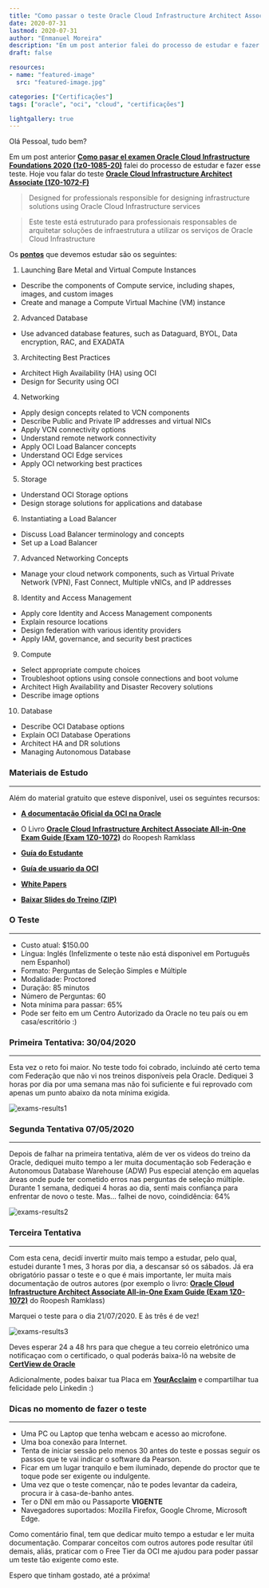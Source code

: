 ```yaml
---
title: "Como passar o teste Oracle Cloud Infrastructure Architect Associate (1Z0-1072-F)"
date: 2020-07-31
lastmod: 2020-07-31
author: "Enmanuel Moreira"
description: "Em um post anterior falei do processo de estudar e fazer esse teste. Hoje vou falar do teste Oracle Cloud Infrastructure Architect Associate (1Z0-1072-F)"
draft: false

resources:
- name: "featured-image"
  src: "featured-image.jpg"

categories: ["Certificações"]
tags: ["oracle", "oci", "cloud", "certificações"]

lightgallery: true
---
```


<!--more-->

Olá Pessoal, tudo bem?

Em um post anterior **[Como pasar el examen Oracle Cloud Infrastructure Foundations 2020 (1z0-1085-20)](https://itsimplenow.com/2020/07/23/como-pasar-el-examen-oracle-cloud-infrastructure-foundations-2020-1z0-1085-20/)** falei do processo de estudar e fazer esse teste. Hoje vou falar do teste **[Oracle Cloud Infrastructure Architect Associate (1Z0-1072-F)](https://www.oracle.com/cloud/iaas/training/architect-associate.html)**

> Designed for professionals responsible for designing infrastructure solutions using Oracle Cloud Infrastructure services

> Este teste está estruturado para professionais responsables de arquitetar soluções de infraestrutura a utilizar os serviços de Oracle Cloud Infrastructure

Os **[pontos](https://www.oracle.com/a/ocom/docs/1Z0-1072-oci-architect-associate-2019-study-guide.pdf)** que devemos estudar são os seguintes:

1. Launching Bare Metal and Virtual Compute Instances  

- Describe the components of Compute service, including shapes, images, and custom images  
- Create and manage a Compute Virtual Machine (VM) instance  

2. Advanced Database  

- Use advanced database features, such as Dataguard, BYOL, Data encryption, RAC, and EXADATA

3. Architecting Best Practices  

- Architect High Availability (HA) using OCI  
- Design for Security using OCI  

4. Networking  

- Apply design concepts related to VCN components  
- Describe Public and Private IP addresses and virtual NICs  
- Apply VCN connectivity options  
- Understand remote network connectivity  
- Apply OCI Load Balancer concepts  
- Understand OCI Edge services  
- Apply OCI networking best practices  

5. Storage  

- Understand OCI Storage options  
- Design storage solutions for applications and database  

6. Instantiating a Load Balancer  

- Discuss Load Balancer terminology and concepts  
- Set up a Load Balancer  

7. Advanced Networking Concepts  

- Manage your cloud network components, such as Virtual Private Network (VPN), Fast Connect, Multiple vNICs, and IP addresses  

8. Identity and Access Management  

- Apply core Identity and Access Management components  
- Explain resource locations   
- Design federation with various identity providers  
- Apply IAM, governance, and security best practices  

9. Compute  

- Select appropriate compute choices  
- Troubleshoot options using console connections and boot volume  
- Architect High Availability and Disaster Recovery solutions  
- Describe image options  

10. Database  

- Describe OCI Database options  
- Explain OCI Database Operations  
- Architect HA and DR solutions  
- Managing Autonomous Database  

### Materiais de Estudo

***

Além do material gratuito que esteve disponível, usei os seguintes recursos:  

- **[A documentação Oficial da OCI na Oracle](https://docs.cloud.oracle.com/es-ww/iaas/Content/home.htm)**  

- O Livro **[Oracle Cloud Infrastructure Architect Associate All-in-One Exam Guide (Exam 1Z0-1072)](https://www.amazon.com/Oracle-Infrastructure-Architect-Associate-1Z0-1072-ebook/dp/B083CPVKFT)** do Roopesh Ramklass  

- **[Guía do Estudante](https://learn.oracle.com/ords/training/DL4_EKITDOCUMENT.getPDF?p_url=_-ENC6E9C0202092241DE3D7B941924AD96ACDA02EAE465334C873F89D7364C401D751DB2A81CF1CA54F4629702BCDEC5A57799BCBE5E8DBAA5B89B1F219909ACB37537DDF38F679E2D580F9523FFAD3240928B3F36335C795428RY-_)**  

- **[Guía de usuario da OCI](https://docs.cloud.oracle.com/en-us/iaas/pdf/ug/OCI_User_Guide.pdf)**  

- **[White Papers](https://docs.cloud.oracle.com/iaas/Content/General/Reference/aqswhitepapers.htm)**  

- **[Baixar Slides do Treino (ZIP)](https://www.oracle.com/a/ocom/docs/cloud/architect-associate-cert-content.zip)**  

### O Teste

***

- Custo atual: $150.00  
- Língua: Inglés (Infelizmente o teste não está disponivel em Português nem Espanhol)  
- Formato: Perguntas de Seleção Simples e Múltiple  
- Modalidade: Proctored  
- Duração: 85 minutos  
- Número de Perguntas: 60  
- Nota mínima para passar: 65%  
- Pode ser feito em um Centro Autorizado da Oracle no teu país ou em casa/escritório :)  

### Primeira Tentativa: 30/04/2020

***

Esta vez o reto foi maior. No teste todo foi cobrado, incluindo até certo tema com Federação que não vi nos treinos disponíveis pela Oracle. Dediquei 3 horas por dia por uma semana mas não foi suficiente e fui reprovado com apenas um punto abaixo da nota mínima exigida.  

![exams-results1](/images/oci-architect-associate/exam-score-report-1.png "Exam Score 30/04/2020")

### Segunda Tentativa 07/05/2020

***

Depois de falhar na primeira tentativa, além de ver os videos do treino da Oracle, dediquei muito tempo a ler muita documentação sob Federação e Autonomous Database Warehouse (ADW) Pus especial atenção em aquelas áreas onde pude ter cometido erros nas perguntas de seleção múltiple. Durante 1 semana, dediquei 4 horas ao dia, sentí mais confiança para enfrentar de novo o teste. Mas... falhei de novo, coindidência: 64%  

![exams-results2](/images/oci-architect-associate/exam-score-report-2.png "Exam Score 07/05/2020")

### Terceira Tentativa

***

Com esta cena, decidí invertir muito mais tempo a estudar, pelo qual, estudei durante 1 mes, 3 horas por dia, a descansar só os sábados. Já era obrigatório passar o teste e o que é mais importante, ler muita mais documentação de outros autores (por exemplo o livro: **[Oracle Cloud Infrastructure Architect Associate All-in-One Exam Guide (Exam 1Z0-1072)](https://www.amazon.com/Oracle-Infrastructure-Architect-Associate-1Z0-1072-ebook/dp/B083CPVKFT)** do Roopesh Ramklass)  

Marquei o teste para o dia 21/07/2020. E às três é de vez!  

![exams-results3](/images/oci-architect-associate/exam-score-report-3.png "Exam Score 21/07/2020")

Deves esperar 24 a 48 hrs para que chegue a teu correio eletrónico uma notificaçao com o certificado, o qual poderás baixa-lô na website de **[CertView de Oracle](https://certview.oracle.com/)**  

Adicionalmente, podes baixar tua Placa em **[YourAcclaim](https://www.youracclaim.com/)** e compartilhar tua felicidade pelo Linkedin :)  

### Dicas no momento de fazer o teste

***

- Uma PC ou Laptop que tenha webcam e acesso ao microfone.  
- Uma boa conexão para Internet.  
- Tenta de iniciar sessão pelo menos 30 antes do teste e possas seguir os passos que te vai indicar o software da Pearson.  
- Ficar em um lugar tranquilo e bem iluminado, depende do proctor que te toque pode ser exigente ou indulgente.  
- Uma vez que o teste començar, não te podes levantar da cadeira, procura ir à casa-de-banho antes.  
- Ter o DNI em mão ou Passaporte **VIGENTE**  
- Navegadores suportados: Mozilla Firefox, Google Chrome, Microsoft Edge.  

Como comentário final, tem que dedicar muito tempo a estudar e ler muita documentação. Comparar conceitos com outros autores pode resultar útil demais, aliás, praticar com o Free Tier da OCI me ajudou para poder passar um teste tão exigente como este.  

Espero que tinham gostado, até a próxima!
